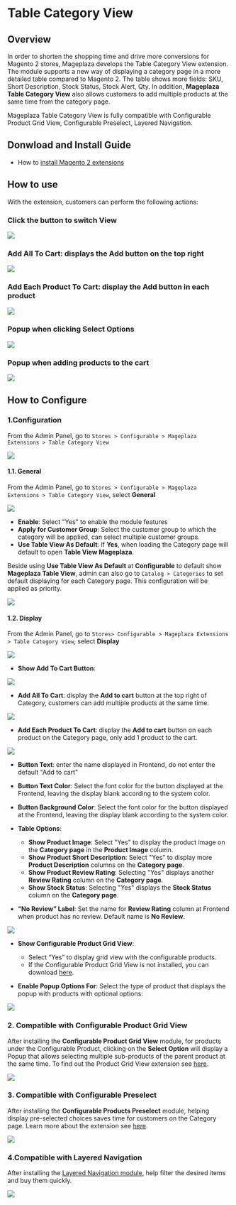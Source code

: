 # Table Category View

## Overview

In order to shorten the shopping time and drive more conversions for Magento 2 stores, Mageplaza develops the Table Category View extension. The module supports a new way of displaying a category page in a more detailed table compared to Magento 2. The table shows more fields: SKU, Short Description, Stock Status, Stock Alert, Qty. In addition, **Mageplaza Table Category View** also allows customers to add multiple products at the same time from the category page.

Mageplaza Table Category View is fully compatible with Configurable Product Grid View, Configurable Preselect, Layered Navigation.

## Donwload and Install Guide

- How to [install Magento 2 extensions](https://www.mageplaza.com/install-magento-2-extension/)

## How to use

With the extension, customers can perform the following actions:

### Click the button to switch View

![](https://i.imgur.com/cowMQuc.png)

### Add All To Cart: displays the Add button on the top right

![](https://i.imgur.com/jdriG0W.png)

### Add Each Product To Cart: display the Add button in each product

![](https://i.imgur.com/F4T0jlb.png)

### Popup when clicking Select Options

![](https://i.imgur.com/DwHReYh.png)

### Popup when adding products to the cart

![](https://i.imgur.com/SGBRdoA.png)

## How to Configure

### 1.Configuration

From the Admin Panel, go to `Stores > Configurable > Mageplaza Extensions > Table Category View`

![](https://i.imgur.com/umd7ApZ.png)

#### 1.1. General
From the Admin Panel, go to `Stores > Configurable > Mageplaza Extensions > Table Category View`, select **General**

![](https://i.imgur.com/0L5E6jb.png)


- **Enable**: Select "Yes" to enable the module features
- **Apply for Customer Group**: Select the customer group to which the category will be applied, can select multiple customer groups.
- **Use Table View As Default**: If **Yes**, when loading the Category page will default to open **Table View Mageplaza**.

Beside using **Use Table View As Default** at **Configurable** to default show **Mageplaza Table View**, admin can also go to `Catalog > Categories` to set default displaying for each Category page. This configuration will be applied as priority. 

![](https://i.imgur.com/5zXdeSu.png)

#### 1.2. Display
From the Admin Panel, go to `Stores> Configurable > Mageplaza Extensions > Table Category View`, select **Display**

![](https://i.imgur.com/R2FYqxv.png)

- **Show Add To Cart Button**:

![](https://i.imgur.com/w2D8tQf.png)

- **Add All To Cart**: display the **Add to cart** button at the top right of Category, customers can add multiple products at the same time.

![](https://i.imgur.com/bFsrXav.png)

- **Add Each Product To Cart**: display the **Add to cart** button on each product on the Category page, only add 1 product to the cart.

![](https://i.imgur.com/MKfPZ4R.png)

- **Button Text**: enter the name displayed in Frontend, do not enter the default "Add to cart"
- **Button Text Color**: Select the font color for the button displayed at the Frontend, leaving the display blank according to the system color.
- **Button Background Color**: Select the font color for the button displayed at the Frontend, leaving the display blank according to the system color.
- **Table Options**:
  - **Show Product Image**: Select "Yes" to display the product image on the **Category page** in the **Product Image** column.
  - **Show Product Short Description**: Select "Yes" to display more **Product Description** columns on the **Category page**.
  - **Show Product Review Rating**: Selecting "Yes" displays another **Review Rating** column on the **Category page**.
  - **Show Stock Status**: Selecting "Yes" displays the **Stock Status** column on the **Category page**.

- **“No Review” Label**: Set the name for **Review Rating** column at Frontend when product has no review. Default name is **No Review**.

![](https://i.imgur.com/45FzJOJ.png)

- **Show Configurable Product Grid View**:
  - Select “Yes” to display grid view with the configurable products.
  - If the Configurable Product Grid View is not installed, you can download [here](https://www.mageplaza.com/magento-2-configurable-product-grid-view/).

- **Enable Popup Options For**: Select the type of product that displays the popup with products with optional options:

![](https://i.imgur.com/sP2apEl.png)

### 2. Compatible with Configurable Product Grid View

After installing the **Configurable Product Grid View** module, for products under the Configurable Product, clicking on the **Select Option** will display a Popup that allows selecting multiple sub-products of the parent product at the same time. To find out the Product Grid View extension see [here](https://www.mageplaza.com/magento-2-configurable-product-grid-view/).

![](https://i.imgur.com/909G7v1.png)

### 3. Compatible with Configurable Preselect

After installing the **Configurable Products Preselect** module, helping display pre-selected choices saves time for customers on the Category page. Learn more about the extension see [here](https://www.mageplaza.com/magento-2-configurable-preselect/).

![](https://i.imgur.com/InBfg73.png)

### 4.Compatible with Layered Navigation

After installing the [Layered Navigation module](https://www.mageplaza.com/magento-2-layered-navigation-extension/), help filter the desired items and buy them quickly. 

![](https://i.imgur.com/bC58pzC.png)
